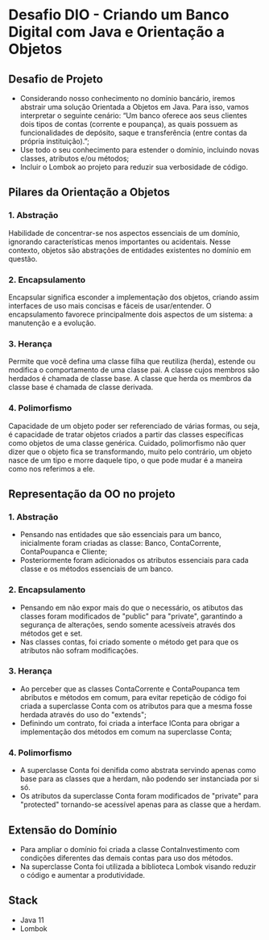 # Desafio DIO - Criando um Banco Digital com Java e Orientação a Objetos

## Desafio de Projeto
- Considerando nosso conhecimento no domínio bancário, iremos abstrair uma solução Orientada a Objetos em Java.
Para isso, vamos interpretar o seguinte cenário: “Um banco oferece aos seus clientes dois tipos de contas (corrente e poupança),
as quais possuem as funcionalidades de depósito, saque e transferência (entre contas da própria instituição).”;
- Use todo o seu conhecimento para estender o domínio, incluindo novas classes, atributos e/ou métodos;
- Incluir o Lombok ao projeto para reduzir sua verbosidade de código.

## Pilares da Orientação a Objetos

### 1. Abstração
Habilidade de concentrar-se nos aspectos essenciais de um domínio, ignorando características menos importantes ou acidentais.
Nesse contexto, objetos são abstrações de entidades existentes no domínio em questão.

### 2. Encapsulamento
Encapsular significa esconder a implementação dos objetos, criando assim interfaces de uso mais concisas e fáceis de usar/entender.
O encapsulamento favorece principalmente dois aspectos de um sistema: a manutenção e a evolução.

### 3. Herança
Permite que você defina uma classe filha que reutiliza (herda), estende ou modifica o comportamento de uma classe pai.
A classe cujos membros são herdados é chamada de classe base. A classe que herda os membros da classe base é chamada de classe derivada.

### 4. Polimorfismo
Capacidade de um objeto poder ser referenciado de várias formas, ou seja, é capacidade de tratar objetos criados a partir
das classes específicas como objetos de uma classe genérica. Cuidado, polimorfismo não quer dizer que o objeto fica se transformando,
muito pelo contrário, um objeto nasce de um tipo e morre daquele tipo, o que pode mudar é a maneira como nos referimos a ele.

## Representação da OO no projeto

### 1. Abstração
- Pensando nas entidades que são essenciais para um banco, inicialmente foram criadas as classe: Banco, ContaCorrente, ContaPoupanca e Cliente;
- Posteriormente foram adicionados os atributos essenciais para cada classe e os métodos essenciais de um banco.

### 2. Encapsulamento
- Pensando em não expor mais do que o necessário, os atibutos das classes foram modificados de "public" para "private",
garantindo a segurança de alterações, sendo somente acessíveis através dos métodos get e set.
- Nas classes contas, foi criado somente o método get para que os atributos não sofram modificações.

### 3. Herança
- Ao perceber que as classes ContaCorrente e ContaPoupanca tem abributos e métodos em comum, para evitar repetição de código
foi criada a superclasse Conta com os atributos para que a mesma fosse herdada através do uso do "extends";
- Definindo um contrato, foi criada a interface IConta para obrigar a implementação dos métodos em comum na superclasse Conta;

### 4. Polimorfismo
- A superclasse Conta foi denifida como abstrata servindo apenas como base para as classes que a herdam, não podendo ser instanciada por si só. 
- Os atributos da superclasse Conta foram modificados de "private" para "protected" tornando-se acessível apenas para as classe que a herdam.

## Extensão do Domínio
- Para ampliar o domínio foi criada a classe ContaInvestimento com condições diferentes das demais contas para uso dos métodos.
- Na superclasse Conta foi utilizada a biblioteca Lombok visando reduzir o código e aumentar a produtividade.

## Stack

- Java 11
- Lombok
